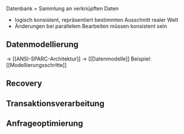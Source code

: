 Datenbank = Sammlung an verknüpften Daten
- logisch konsistent, repräsentiert bestimmten Ausschnitt realer Welt
- Änderungen bei parallelem Bearbeiten müssen konsistent sein

## Datenmodellierung
-> [[ANSI-SPARC-Architektur]]
-> [[Datenmodelle]]
Beispiel: [[Modellierungsschritte]]

## Recovery

## Transaktionsverarbeitung

## Anfrageoptimierung